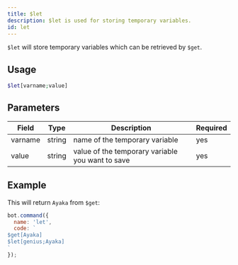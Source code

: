 ```yaml
---
title: $let 
description: $let is used for storing temporary variables.
id: let
---
```


`$let` will store temporary variables which can be retrieved by `$get`.

## Usage

```php
$let[varname;value]
```

## Parameters 


| Field   | Type   | Description                                      | Required |
| ------- | ------ | ------------------------------------------------ | -------- |
| varname | string | name of the temporary variable                   | yes      |
| value   | string | value of the temporary variable you want to save | yes      |

## Example

This will return `Ayaka` from `$get`:

```javascript
bot.command({
  name: 'let',
  code: `
$get[Ayaka]
$let[genius;Ayaka]
`
});
```
